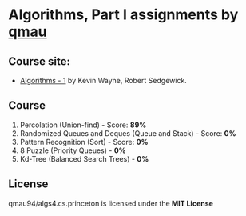 Algorithms, Part I
assignments by [qmau](https://qmau.me/)
================================

## Course site:
- [Algorithms - 1](https://www.coursera.org/learn/introduction-to-algorithms) by Kevin Wayne, Robert Sedgewick.

## Course
 1. Percolation (Union-find) - Score: **89%**
 2. Randomized Queues and Deques (Queue and Stack) - Score: **0%**
 3. Pattern Recognition (Sort) - Score: **0%**
 4. 8 Puzzle (Priority Queues) - **0%**
 5. Kd-Tree (Balanced Search Trees) - **0%**

## License
qmau94/algs4.cs.princeton is licensed under the
**MIT License**

